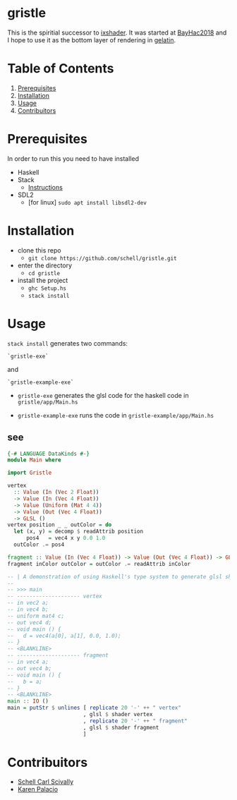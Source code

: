# gristle
This is the spiritial successor to [ixshader](https://github.com/schell/ixshader).
It was started at [BayHac2018](https://wiki.haskell.org/BayHac2018) and I hope to
use it as the bottom layer of rendering in [gelatin](https://github.com/schell/gelatin).

# Table of Contents
1. [Prerequisites](#prerequisites)
2. [Installation](#installation)
3. [Usage](#usage)
4. [Contribuitors](#contribuitors)

# Prerequisites

In order to run this you need to have installed
* Haskell
* Stack
    * [Instructions](https://docs.haskellstack.org/en/stable/README/)
* SDL2
    * [for linux] `sudo apt install libsdl2-dev`

# Installation

* clone this repo
    * `git clone https://github.com/schell/gristle.git`
* enter the directory
    * `cd gristle`
* install the project
    * `ghc Setup.hs`
    * `stack install`

# Usage
`stack install` generates two commands:

    `gristle-exe`

and

    `gristle-example-exe`

* `gristle-exe` generates the glsl code for the haskell code in `gristle/app/Main.hs`

* `gristle-example-exe` runs the code in `gristle-example/app/Main.hs`

## see
```haskell
{-# LANGUAGE DataKinds #-}
module Main where

import Gristle

vertex
  :: Value (In (Vec 2 Float))
  -> Value (In (Vec 4 Float))
  -> Value (Uniform (Mat 4 4))
  -> Value (Out (Vec 4 Float))
  -> GLSL ()
vertex position _ _ outColor = do
  let (x, y) = decomp $ readAttrib position
      pos4   = vec4 x y 0.0 1.0
  outColor .= pos4

fragment :: Value (In (Vec 4 Float)) -> Value (Out (Vec 4 Float)) -> GLSL ()
fragment inColor outColor = outColor .= readAttrib inColor

-- | A demonstration of using Haskell's type system to generate glsl shaders.
--
-- >>> main
-- -------------------- vertex
-- in vec2 a;
-- in vec4 b;
-- uniform mat4 c;
-- out vec4 d;
-- void main () {
--   d = vec4(a[0], a[1], 0.0, 1.0);
-- }
-- <BLANKLINE>
-- -------------------- fragment
-- in vec4 a;
-- out vec4 b;
-- void main () {
--   b = a;
-- }
-- <BLANKLINE>
main :: IO ()
main = putStr $ unlines [ replicate 20 '-' ++ " vertex"
                        , glsl $ shader vertex
                        , replicate 20 '-' ++ " fragment"
                        , glsl $ shader fragment
                        ]
```

# Contribuitors

* [Schell Carl Scivally](https://github.com/schell)
* [Karen Palacio](https://github.com/karen-pal/)
